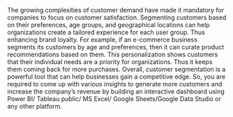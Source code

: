 The growing complexities of customer demand have made it mandatory for companies to focus on customer satisfaction. Segmenting customers based on their preferences, age groups, and geographical locations can help organizations create a tailored experience for each user group. Thus enhancing brand loyalty. For example, if an e-commerce business segments its customers by age and preferences, then it can curate product recommendations based on them. This personalization shows customers that their individual needs are a priority for organizations. Thus it keeps them coming back for more purchases. Overall, customer segmentation is a powerful tool that can help businesses gain a competitive edge. So, you are required to come up with various insights to generate more customers and increase the company’s revenue by building an interactive dashboard using Power BI/ Tableau public/ MS Excel/ Google Sheets/Google Data Studio or any other platform.


